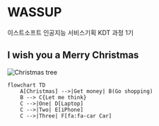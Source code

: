 # WASSUP
이스트소프트 인공지능 서비스기획 KDT 과정 1기

## I wish you a Merry Christmas
![Christmas tree](https://www.google.co.kr/url?sa=i&url=https%3A%2F%2Fwww.thecut.com%2F2021%2F12%2Fturns-out-its-pretty-good-getting-a-christmas-tree.html&psig=AOvVaw3DQYebyI69nRvC8eNuaq5z&ust=1700871421527000&source=images&cd=vfe&opi=89978449&ved=0CBIQjRxqFwoTCMCovfit24IDFQAAAAAdAAAAABAd)


```mermaid
flowchart TD
    A[Christmas] -->|Get money| B(Go shopping)
    B --> C{Let me think}
    C -->|One| D[Laptop]
    C -->|Two| E[iPhone]
    C -->|Three| F[fa:fa-car Car]
  
```
